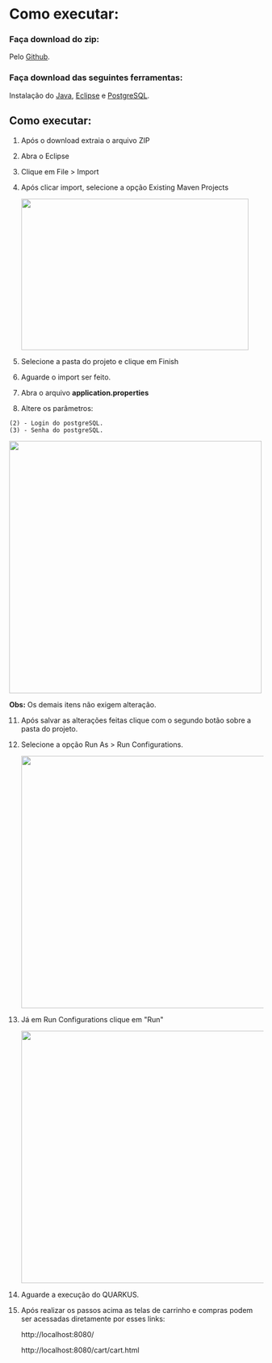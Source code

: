 

# Como executar:

### Faça download do zip:

Pelo [Github](https://github.com/PhatomFatec/PI_3Semestre).

### Faça download das seguintes ferramentas:

Instalação do [Java](https://docs.oracle.com/en/java/javase/11/install/installation-jdk-microsoft-windows-platforms.html#GUID-A7E27B90-A28D-4237-9383-A58B416071CA), [Eclipse](https://www.eclipse.org/downloads/packages/installer) e [PostgreSQL](https://www.postgresql.org/download/windows/).

## Como executar:

1. Após o download extraia o arquivo ZIP

2. Abra o Eclipse 

4.  Clique em File > Import

5. Após clicar import, selecione a opção Existing Maven Projects

   <img src="https://media.discordapp.net/attachments/913534866686103573/965008018943131729/maven_project.png" width="450" height="300"/>

6. Selecione a pasta do projeto e clique em Finish

7.  Aguarde o import ser feito. 

8. Abra o arquivo **application.properties**

9.  Altere os parâmetros:

```
(2) - Login do postgreSQL.
(3) - Senha do postgreSQL.
```

<img src="https://media.discordapp.net/attachments/913534866686103573/965011700296319036/banco.png" width="500"/>

**Obs:** Os demais itens não exigem alteração. 

11. Após salvar as alterações feitas clique com o segundo botão sobre a pasta do projeto.

12. Selecione a opção Run As > Run Configurations. 

    <img src="https://media.discordapp.net/attachments/913534866686103573/965013865815494706/Run_as.png" width="500"/>

13. Já em Run Configurations clique em "Run"

    <img src="https://media.discordapp.net/attachments/913534866686103573/965015502252548126/run_config.png" width="500"/>

14. Aguarde a execução do QUARKUS.

15. Após realizar os passos acima as telas de carrinho e compras podem ser acessadas diretamente por esses links:

    http://localhost:8080/

    http://localhost:8080/cart/cart.html 
